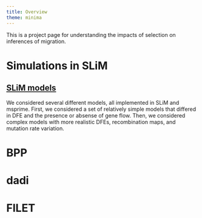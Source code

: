 ```yaml
---
title: Overview
theme: minima
---
```


This is a project page for understanding the impacts of selection on inferences of migration.

# Simulations in SLiM

## [SLiM models](slim.md)
We considered several different models, all implemented in SLiM and msprime. First, we considered a set of relatively simple models that differed in DFE and the presence or absense of gene flow. Then, we considered complex models with more realistic DFEs, recombination maps, and mutation rate variation.

# BPP

# dadi

# FILET
